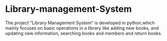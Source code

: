 # Library-management-System
The project “Library Management System” is developed in python,which mainly focuses on basic operations in a library like adding new books,
and updating new information, searching books and members and return books.
